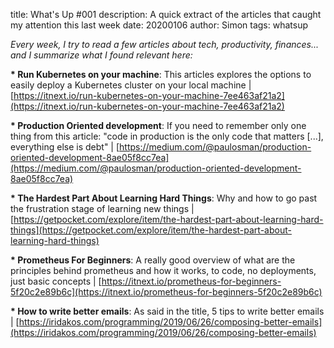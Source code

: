title: What's Up #001
description: A quick extract of the articles that caught my attention this last week
date: 20200106
author: Simon
tags: whatsup

*Every week, I try to read a few articles about tech, productivity, finances... and I summarize what I found relevant here:*

__* Run Kubernetes on your machine__: This articles explores the options to easily deploy a Kubernetes cluster on your local machine | [https://itnext.io/run-kubernetes-on-your-machine-7ee463af21a2](https://itnext.io/run-kubernetes-on-your-machine-7ee463af21a2)
  
__* Production Oriented development__: If you need to remember only one thing from this article: "code in production is the only code that matters [...], everything else is debt" | [https://medium.com/@paulosman/production-oriented-development-8ae05f8cc7ea](https://medium.com/@paulosman/production-oriented-development-8ae05f8cc7ea)
  
__* The Hardest Part About Learning Hard Things__: Why and how to go past the frustration stage of learning new things | [https://getpocket.com/explore/item/the-hardest-part-about-learning-hard-things](https://getpocket.com/explore/item/the-hardest-part-about-learning-hard-things)
  
__* Prometheus For Beginners__: A really good overview of what are the principles behind prometheus and how it works, to code, no deployments, just basic concepts | [https://itnext.io/prometheus-for-beginners-5f20c2e89b6c](https://itnext.io/prometheus-for-beginners-5f20c2e89b6c)
  
__* How to write better emails__: As said in the title, 5 tips to write better emails | [https://iridakos.com/programming/2019/06/26/composing-better-emails](https://iridakos.com/programming/2019/06/26/composing-better-emails)
